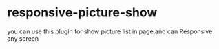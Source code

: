 responsive-picture-show
=======================

you can use this plugin for show picture list in page,and can  Responsive any screen
